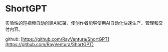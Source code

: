 # ShortGPT

实验性的短视频自动创建AI框架，使创作者能够使用AI自动化快速生产、管理和交付内容。

github: [https://github.com/RayVentura/ShortGPT](https://github.com/RayVentura/ShortGPT)
